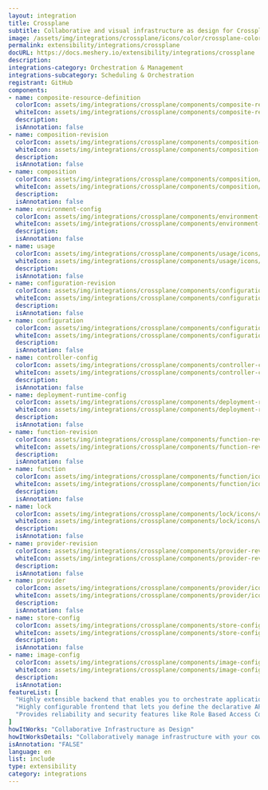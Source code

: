 ```yaml
---
layout: integration
title: Crossplane
subtitle: Collaborative and visual infrastructure as design for Crossplane
image: /assets/img/integrations/crossplane/icons/color/crossplane-color.svg
permalink: extensibility/integrations/crossplane
docURL: https://docs.meshery.io/extensibility/integrations/crossplane
description: 
integrations-category: Orchestration & Management
integrations-subcategory: Scheduling & Orchestration
registrant: GitHub
components: 
- name: composite-resource-definition
  colorIcon: assets/img/integrations/crossplane/components/composite-resource-definition/icons/color/composite-resource-definition-color.svg
  whiteIcon: assets/img/integrations/crossplane/components/composite-resource-definition/icons/white/composite-resource-definition-white.svg
  description: 
  isAnnotation: false
- name: composition-revision
  colorIcon: assets/img/integrations/crossplane/components/composition-revision/icons/color/composition-revision-color.svg
  whiteIcon: assets/img/integrations/crossplane/components/composition-revision/icons/white/composition-revision-white.svg
  description: 
  isAnnotation: false
- name: composition
  colorIcon: assets/img/integrations/crossplane/components/composition/icons/color/composition-color.svg
  whiteIcon: assets/img/integrations/crossplane/components/composition/icons/white/composition-white.svg
  description: 
  isAnnotation: false
- name: environment-config
  colorIcon: assets/img/integrations/crossplane/components/environment-config/icons/color/environment-config-color.svg
  whiteIcon: assets/img/integrations/crossplane/components/environment-config/icons/white/environment-config-white.svg
  description: 
  isAnnotation: false
- name: usage
  colorIcon: assets/img/integrations/crossplane/components/usage/icons/color/usage-color.svg
  whiteIcon: assets/img/integrations/crossplane/components/usage/icons/white/usage-white.svg
  description: 
  isAnnotation: false
- name: configuration-revision
  colorIcon: assets/img/integrations/crossplane/components/configuration-revision/icons/color/configuration-revision-color.svg
  whiteIcon: assets/img/integrations/crossplane/components/configuration-revision/icons/white/configuration-revision-white.svg
  description: 
  isAnnotation: false
- name: configuration
  colorIcon: assets/img/integrations/crossplane/components/configuration/icons/color/configuration-color.svg
  whiteIcon: assets/img/integrations/crossplane/components/configuration/icons/white/configuration-white.svg
  description: 
  isAnnotation: false
- name: controller-config
  colorIcon: assets/img/integrations/crossplane/components/controller-config/icons/color/controller-config-color.svg
  whiteIcon: assets/img/integrations/crossplane/components/controller-config/icons/white/controller-config-white.svg
  description: 
  isAnnotation: false
- name: deployment-runtime-config
  colorIcon: assets/img/integrations/crossplane/components/deployment-runtime-config/icons/color/deployment-runtime-config-color.svg
  whiteIcon: assets/img/integrations/crossplane/components/deployment-runtime-config/icons/white/deployment-runtime-config-white.svg
  description: 
  isAnnotation: false
- name: function-revision
  colorIcon: assets/img/integrations/crossplane/components/function-revision/icons/color/function-revision-color.svg
  whiteIcon: assets/img/integrations/crossplane/components/function-revision/icons/white/function-revision-white.svg
  description: 
  isAnnotation: false
- name: function
  colorIcon: assets/img/integrations/crossplane/components/function/icons/color/function-color.svg
  whiteIcon: assets/img/integrations/crossplane/components/function/icons/white/function-white.svg
  description: 
  isAnnotation: false
- name: lock
  colorIcon: assets/img/integrations/crossplane/components/lock/icons/color/lock-color.svg
  whiteIcon: assets/img/integrations/crossplane/components/lock/icons/white/lock-white.svg
  description: 
  isAnnotation: false
- name: provider-revision
  colorIcon: assets/img/integrations/crossplane/components/provider-revision/icons/color/provider-revision-color.svg
  whiteIcon: assets/img/integrations/crossplane/components/provider-revision/icons/white/provider-revision-white.svg
  description: 
  isAnnotation: false
- name: provider
  colorIcon: assets/img/integrations/crossplane/components/provider/icons/color/provider-color.svg
  whiteIcon: assets/img/integrations/crossplane/components/provider/icons/white/provider-white.svg
  description: 
  isAnnotation: false
- name: store-config
  colorIcon: assets/img/integrations/crossplane/components/store-config/icons/color/store-config-color.svg
  whiteIcon: assets/img/integrations/crossplane/components/store-config/icons/white/store-config-white.svg
  description: 
  isAnnotation: false
- name: image-config
  colorIcon: assets/img/integrations/crossplane/components/image-config/icons/color/image-config-color.svg
  whiteIcon: assets/img/integrations/crossplane/components/image-config/icons/white/image-config-white.svg
  description: 
  isAnnotation: 
featureList: [
  "Highly extensible backend that enables you to orchestrate applications and infrastructure no matter where they run.",
  "Highly configurable frontend that lets you define the declarative API it offers.",
  "Provides reliability and security features like Role Based Access Control (RBAC) to orchestrate everything - not just containers."
]
howItWorks: "Collaborative Infrastructure as Design"
howItWorksDetails: "Collaboratively manage infrastructure with your coworkers synchronously sharing the same designs."
isAnnotation: "FALSE"
language: en
list: include
type: extensibility
category: integrations
---
```

